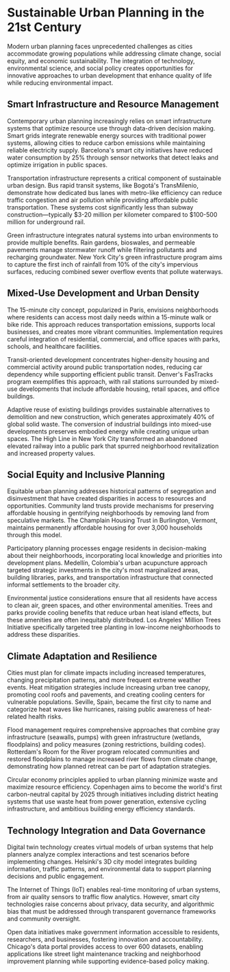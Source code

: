 # Sustainable Urban Planning in the 21st Century

Modern urban planning faces unprecedented challenges as cities accommodate growing populations while addressing climate change, social equity, and economic sustainability. The integration of technology, environmental science, and social policy creates opportunities for innovative approaches to urban development that enhance quality of life while reducing environmental impact.

## Smart Infrastructure and Resource Management

Contemporary urban planning increasingly relies on smart infrastructure systems that optimize resource use through data-driven decision making. Smart grids integrate renewable energy sources with traditional power systems, allowing cities to reduce carbon emissions while maintaining reliable electricity supply. Barcelona's smart city initiatives have reduced water consumption by 25% through sensor networks that detect leaks and optimize irrigation in public spaces.

Transportation infrastructure represents a critical component of sustainable urban design. Bus rapid transit systems, like Bogotá's TransMilenio, demonstrate how dedicated bus lanes with metro-like efficiency can reduce traffic congestion and air pollution while providing affordable public transportation. These systems cost significantly less than subway construction—typically $3-20 million per kilometer compared to $100-500 million for underground rail.

Green infrastructure integrates natural systems into urban environments to provide multiple benefits. Rain gardens, bioswales, and permeable pavements manage stormwater runoff while filtering pollutants and recharging groundwater. New York City's green infrastructure program aims to capture the first inch of rainfall from 10% of the city's impervious surfaces, reducing combined sewer overflow events that pollute waterways.

## Mixed-Use Development and Urban Density

The 15-minute city concept, popularized in Paris, envisions neighborhoods where residents can access most daily needs within a 15-minute walk or bike ride. This approach reduces transportation emissions, supports local businesses, and creates more vibrant communities. Implementation requires careful integration of residential, commercial, and office spaces with parks, schools, and healthcare facilities.

Transit-oriented development concentrates higher-density housing and commercial activity around public transportation nodes, reducing car dependency while supporting efficient public transit. Denver's FasTracks program exemplifies this approach, with rail stations surrounded by mixed-use developments that include affordable housing, retail spaces, and office buildings.

Adaptive reuse of existing buildings provides sustainable alternatives to demolition and new construction, which generates approximately 40% of global solid waste. The conversion of industrial buildings into mixed-use developments preserves embodied energy while creating unique urban spaces. The High Line in New York City transformed an abandoned elevated railway into a public park that spurred neighborhood revitalization and increased property values.

## Social Equity and Inclusive Planning

Equitable urban planning addresses historical patterns of segregation and disinvestment that have created disparities in access to resources and opportunities. Community land trusts provide mechanisms for preserving affordable housing in gentrifying neighborhoods by removing land from speculative markets. The Champlain Housing Trust in Burlington, Vermont, maintains permanently affordable housing for over 3,000 households through this model.

Participatory planning processes engage residents in decision-making about their neighborhoods, incorporating local knowledge and priorities into development plans. Medellín, Colombia's urban acupuncture approach targeted strategic investments in the city's most marginalized areas, building libraries, parks, and transportation infrastructure that connected informal settlements to the broader city.

Environmental justice considerations ensure that all residents have access to clean air, green spaces, and other environmental amenities. Trees and parks provide cooling benefits that reduce urban heat island effects, but these amenities are often inequitably distributed. Los Angeles' Million Trees Initiative specifically targeted tree planting in low-income neighborhoods to address these disparities.

## Climate Adaptation and Resilience

Cities must plan for climate impacts including increased temperatures, changing precipitation patterns, and more frequent extreme weather events. Heat mitigation strategies include increasing urban tree canopy, promoting cool roofs and pavements, and creating cooling centers for vulnerable populations. Seville, Spain, became the first city to name and categorize heat waves like hurricanes, raising public awareness of heat-related health risks.

Flood management requires comprehensive approaches that combine gray infrastructure (seawalls, pumps) with green infrastructure (wetlands, floodplains) and policy measures (zoning restrictions, building codes). Rotterdam's Room for the River program relocated communities and restored floodplains to manage increased river flows from climate change, demonstrating how planned retreat can be part of adaptation strategies.

Circular economy principles applied to urban planning minimize waste and maximize resource efficiency. Copenhagen aims to become the world's first carbon-neutral capital by 2025 through initiatives including district heating systems that use waste heat from power generation, extensive cycling infrastructure, and ambitious building energy efficiency standards.

## Technology Integration and Data Governance

Digital twin technology creates virtual models of urban systems that help planners analyze complex interactions and test scenarios before implementing changes. Helsinki's 3D city model integrates building information, traffic patterns, and environmental data to support planning decisions and public engagement.

The Internet of Things (IoT) enables real-time monitoring of urban systems, from air quality sensors to traffic flow analytics. However, smart city technologies raise concerns about privacy, data security, and algorithmic bias that must be addressed through transparent governance frameworks and community oversight.

Open data initiatives make government information accessible to residents, researchers, and businesses, fostering innovation and accountability. Chicago's data portal provides access to over 600 datasets, enabling applications like street light maintenance tracking and neighborhood improvement planning while supporting evidence-based policy making.